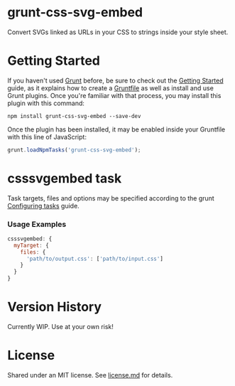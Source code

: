 grunt-css-svg-embed
===================

Convert SVGs linked as URLs in your CSS to strings inside your style sheet.

# Getting Started

If you haven't used [Grunt](http://gruntjs.com/) before, be sure to check out the [Getting Started](http://gruntjs.com/getting-started) guide, as it explains how to create a [Gruntfile](http://gruntjs.com/sample-gruntfile) as well as install and use Grunt plugins. Once you're familiar with that process, you may install this plugin with this command:

```shell
npm install grunt-css-svg-embed --save-dev
```

Once the plugin has been installed, it may be enabled inside your Gruntfile with this line of JavaScript:

```js
grunt.loadNpmTasks('grunt-css-svg-embed');
```

# csssvgembed task

Task targets, files and options may be specified according to the grunt [Configuring tasks](http://gruntjs.com/configuring-tasks) guide.

### Usage Examples

```js
csssvgembed: {
  myTarget: {
    files: {
      'path/to/output.css': ['path/to/input.css']
    }
  }
}
```

# Version History

Currently WIP. Use at your own risk!

# License

Shared under an MIT license. See [license.md](./license.md) for details.

